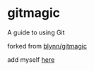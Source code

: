 gitmagic
========

A guide to using Git


forked from [blynn/gitmagic](https://github.com/blynn/gitmagic)



add myself [here](https://github.com/xiyoulaoyuanjia/gitmagic/blob/master/zh_cn/xiyoulaoyuanjia_back.md)
